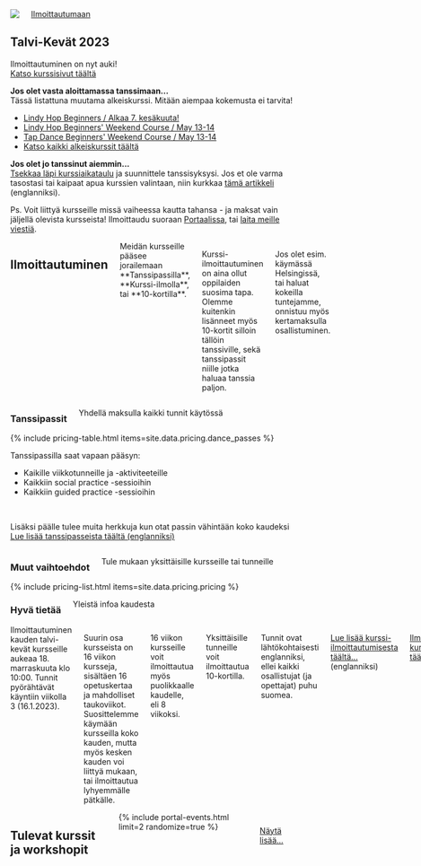 <section class="row align-items-end">
  <div class="large-6 medium-10 medium-centered columns aside pr20">
    <div class="shadow-pop">
      <a href="/courses">
        <img src="{{ site.urlimg }}/medium/lukkari-winter-spring-2023.png" />
      </a>
    </div>
    <div class="button-group t30">
      <a href="/courses" class="button expand">Ilmoittautumaan</a>
    </div>
  </div>

<div class="large-6 medium-8 medium-centered columns end">
<article markdown="1">

## **Talvi-Kevät** 2023

Ilmoittautuminen on nyt auki!  
[Katso kurssisivut täältä](/courses)

**Jos olet vasta aloittamassa tanssimaan...**  
Tässä listattuna muutama alkeiskurssi. Mitään aiempaa kokemusta ei tarvita!

- [Lindy Hop Beginners / Alkaa 7. kesäkuuta!](https://portal.blackpepperswing.com/courses/0cfk1ok6uph7q135mfjg5ro4t7/lindy-hop-beginners)
- [Lindy Hop Beginners' Weekend Course / May 13-14](https://portal.blackpepperswing.com/courses/2qipulm0iu9a380r51bbc28ddh/lindy-hop-beginners'-weekend-course)
- [Tap Dance Beginners' Weekend Course / May 13-14](https://portal.blackpepperswing.com/courses/52thmm88op54ga4vu7ktq4vja2/tap-dance-beginners'-weekend-course)
- [Katso kaikki alkeiskurssit täältä](/courses-for-beginners)

**Jos olet jo tanssinut aiemmin...**  
<a href="{{ site.baseurl }}/courses" class="">Tsekkaa läpi kurssiaikataulu</a> ja suunnittele tanssisyksysi. Jos et ole varma tasostasi tai kaipaat apua kurssien valintaan, niin kurkkaa <a href="https://blackpepperswing.freshdesk.com/en/support/solutions/articles/42000082224-which-courses-should-i-pick-" target="_blank">tämä artikkeli</a> (englanniksi).

Ps. Voit liittyä kursseille missä vaiheessa kautta tahansa - ja maksat vain jäljellä olevista kursseista! Ilmoittaudu suoraan [Portaalissa](/portal), tai [laita meille viestiä](/contact).

</article>
</div>
</section>

<section class="row">
  <div class="medium-12 columns">
    <h2 class="text-center">Ilmoittautuminen</h2>
    <div class="medium-8 medium-centered small-12 columns" markdown="1">
Meidän kursseille pääsee jorailemaan **Tanssipassilla**, **Kurssi-ilmolla**, tai **10-kortilla**.

Kurssi-ilmoittautuminen on aina ollut oppilaiden suosima tapa. Olemme kuitenkin lisänneet myös 10-kortit silloin tällöin tanssiville, sekä tanssipassit niille jotka haluaa tanssia paljon.

Jos olet esim. käymässä Helsingissä, tai haluat kokeilla tuntejamme, onnistuu myös kertamaksulla osallistuminen.
</div>
  </div>
</section>


<section id="class-pass">
  <div class="row">
    <div class="medium-8 medium-centered small-12 columns text-center">
      <h3>Tanssipassit</h3>
      <p>Yhdellä maksulla kaikki tunnit käytössä</p>
    </div>
  </div>
  {% include pricing-table.html items=site.data.pricing.dance_passes %}

  <section class="text-center">
    <p>Tanssipassilla saat vapaan pääsyn:</p>
    <ul class="list-checkmarks list-center list-fit-content">
      <li>Kaikille viikkotunneille ja -aktiviteeteille</li>
      <li>Kaikkiin social practice -sessioihin</li>
      <li>Kaikkiin guided practice -sessioihin</li>
    </ul>
    <br />
    <p>
      Lisäksi päälle tulee muita herkkuja kun otat passin vähintään koko kaudeksi<br />
      <a href="/dance-passes">Lue lisää tanssipasseista täältä (englanniksi)</a>
    </p>
  </section>
</section>


<section class="row">
  <div class="row medium-8 medium-centered small-12 columns text-center">
    <h3>Muut vaihtoehdot</h3>
    <p>Tule mukaan yksittäisille kursseille tai tunneille</p>
  </div>
  <div class="medium-8 medium-centered small-12 columns">
    {% include pricing-list.html items=site.data.pricing.pricing %}
  </div>
</section>

<section class="row">
  <div class="row medium-8 medium-centered small-12 columns text-center">
    <h3>Hyvä tietää</h3>
    <p>Yleistä infoa kaudesta</p>
  </div>
  <div class="medium-8 medium-centered small-12 columns" markdown="1">
Ilmoittautuminen kauden talvi-kevät kursseille aukeaa 18. marraskuuta klo 10:00.  
Tunnit pyörähtävät käyntiin viikolla 3 (16.1.2023).

Suurin osa kursseista on 16 viikon kursseja, sisältäen 16 opetuskertaa ja mahdolliset taukoviikot. Suosittelemme käymään kursseilla koko kauden, mutta myös kesken kauden voi liittyä mukaan, tai ilmoittautua lyhyemmälle pätkälle.

16 viikon kursseille voit ilmoittautua myös puolikkaalle kaudelle, eli 8 viikoksi.

Yksittäisille tunneille voit ilmoittautua 10-kortilla.

Tunnit ovat lähtökohtaisesti englanniksi, ellei kaikki osallistujat (ja opettajat) puhu suomea.

[Lue lisää kurssi-ilmoittautumisesta täältä...](https://blackpepperswing.freshdesk.com/support/solutions/articles/42000096170-course-registration) (englanniksi)

<a href="/courses" class="button">Ilmoittaudu kursseille täältä</a>
</div>
</section>


<section class="row">
  <div class="medium-12 columns">
    <h2 class="text-center">Tulevat kurssit ja workshopit</h2>
    <div class="fade-bottom" style="max-height: 380px; overflow: hidden;">
      {% include portal-events.html limit=2 randomize=true %}
    </div>
    <p style="z-index:10; padding: 10px;" class="show-more text-center">
      <a href="/courses">Näytä lisää...</a>
    </p>
  </div>
</section>

